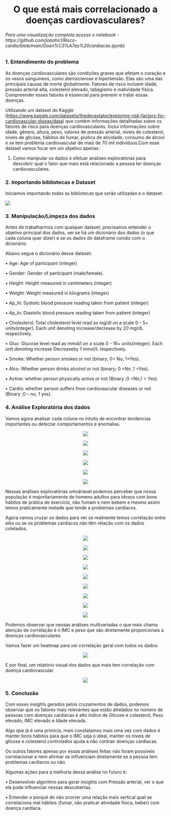 <h1 align="center">O que está mais correlacionado a doenças cardiovasculares?</h1>

<h6 align="left">Para uma visualização completa acesse o notebook - https://github.com/joaohs1/Risco-cardio/blob/main/Doen%C3%A7as%20cardiacas.ipynb)</h6>

<h3 align="left">1. Entendimento do problema</h3>

As doenças cardiovasculares são condições graves que afetam o coração e os vasos sanguíneos, como aterosclerose e hipertensão. Elas são uma das principais causas de morte globalmente. Fatores de risco incluem idade, pressão arterial alta, colesterol elevado, tabagismo e inatividade física. Compreender esses fatores é essencial para prevenir e tratar essas doenças.

Utilizando um dataset do Kaggle (https://www.kaggle.com/datasets/thedevastator/exploring-risk-factors-for-cardiovascular-diseas/data) que contém informações detalhadas sobre os fatores de risco para doenças cardiovasculares. Inclui informações sobre idade, gênero, altura, peso, valores de pressão arterial, níveis de colesterol, níveis de glicose, hábitos de fumar, pratica de atividade, consumo de álcool e se tem problema cardiovascular de mais de 70 mil indivíduos.Com esse dataset vamos focar em um objetivo apenas:

1.	Como manipular os dados e efetuar análises exploratórias para descobrir qual o fator que mais está relacionado a pessoa ter doenças cardiovasculares.

<h3 align="left">2. Importando bibliotecas e Dataset</h3>

Iniciamos importando todas as bibliotecas que serão utilizadas e o dataset:

<img src="/img/import.png" >

<h3 align="left">3. Manipulação/Limpeza dos dados</h3>

Antes de trabalharmos com qualquer dataset, precisamos entender o objetivo principal dos dados, ver se há um dicionário dos dados (o que cada coluna quer dizer) e se os dados do dataframe condiz com o dicionário.

Abaixo segue o dicionário desse dataset:

•	Age: Age of participant (integer)

•	Gender: Gender of participant (male/female).

•	Height: Height measured in centimeters (integer)

•	Weight: Weight measured in kilograms (integer)

•	Ap_hi: Systolic blood pressure reading taken from patient (integer)

•	Ap_lo: Diastolic blood pressure reading taken from patient (integer)

•	Cholesterol: Total cholesterol level read as mg/dl on a scale 0 - 5+ units(integer). Each unit denoting increase/decrease by 20 mg/dL respectively.

•	Gluc: Glucose level read as mmol/l on a scale 0 - 16+ units(integer). Each unit denoting increase Decreaseby 1 mmol/L respectively.

•	Smoke: Whether person smokes or not (binary; 0= No, 1=Yes).

•	Alco: Whether person drinks alcohol or not (binary; 0 =No ,1 =Yes).

•	Active: whether person physically active or not (Binary ;0 =No,1 = Yes).

•	Cardio: whether person suffers from cardiovascular diseases or not (Binary ;0 – no, 1  yes).


<h3 align="left">4. Análise Exploratória dos dados</h3>

Vamos agora analisar cada coluna no intuito de encontrar tendencias importantes ou detectar comportamentos e anomalias.


<p align="center">
<img src="/img/histogramaidade.png" >
</p>


<p align="center">
<img src="/img/distribgene.png" >
</p>


<p align="center">
<img src="/img/distribifuma.png" >
</p>


<p align="center">
<img src="/img/distribbebe.png" >
</p>


<p align="center">
<img src="/img/distribfisica.png" >
</p>


<p align="center">
<img src="/img/distribcard.png" >
</p>


Nessas análises exploratórias univáriavel podemos perceber que nossa população é majoritariamente de homens adultos para idosos com bons hábitos de prática de exercício, não fumam e nem bebem e mesmo assim temos praticamente metade que tende a problemas cardíacos.

Agora vamos cruzar os dados para ver se realmente temos correlação entre eles ou se os problemas cardíacos não têm relação com os dados coletados.


<p align="center">
<img src="/img/fisicacardio.png" >
</p>


<p align="center">
<img src="/img/bebecardio.png" >
</p>


<p align="center">
<img src="/img/fumacardio.png" >
</p>


<p align="center">
<img src="/img/glicocardio.png" >
</p>


<p align="center">
<img src="/img/colestcardio.png" >
</p>


<p align="center">
<img src="/img/idadecardio.png" >
</p>


<p align="center">
<img src="/img/alturacardio.png" >
</p>


<p align="center">
<img src="/img/pesocardio.png" >
</p>


<p align="center">
<img src="/img/imccardio.png" >
</p>

Podemos observar que nessas análises multivariadas o que mais chama atenção de correlação é o IMC e peso que são diretamente proporcionais a doenças cardiovasculares.

Vamos fazer um heatmap para ver correlação geral com todos os dados:


<p align="center">
<img src="/img/cordata.png" >
</p>

E por final, um relatório visual dos dados que mais tem correlação com doença cardiovascular.


<p align="center">
<img src="/img/relatfinal.png" >
</p>


<h3 align="left">5. Conclusão</h3>

Com esses insights gerados pelos cruzamentos de dados, podemos observar que os fatores mais relevantes que estão atrelados no número de pessoas com doenças cardíacas é alto índice de Glicose e colesterol, Peso elevado, IMC elevado e Idade elevada.

Algo que já é uma primícia, mais constatamos mais uma vez com dados é manter bons hábitos para que o IMC seja o ideal, manter os níveis de glicose e colesterol controlados ajuda a não contrair doenças cardíacas.

Os outros fatores apenas por essas análises feitas não foram possíveis correlacionar e nem afirmar se influenciam diretamente se a pessoa tem problemas cardíacos ou não.

Algumas ações para a melhoria dessa análise no futuro é:

•	Desenvolver algoritmo para gerar insights com Pressão arterial, ver o que ela pode influenciar nessas descobertas.

•	Entender o porquê de não ocorrer uma relação mais vertical qual se correlaciona mal hábitos (fumar, não praticar atividade física, beber) com doença cardíaca.
